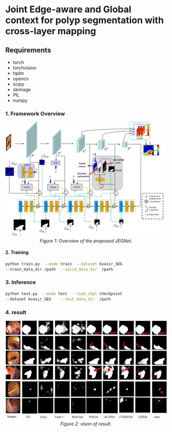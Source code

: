 #  Joint Edge-aware and Global context for polyp segmentation with cross-layer mapping


##  Requirements

* torch
* torchvision 
* tqdm
* opencv
* scipy
* skimage
* PIL
* numpy
### 1. Framework Overview

<p align="center">
    <img src="imgs/NETWORK.png"/> <br />
    <em> 
    Figure 1: Overview of the proposed JEGNet.
    </em>
</p>

#### 2. Training

```bash
python train.py  --mode train  --dataset kvasir_SEG  
--train_data_dir /path  --valid_data_dir  /path
```

###  3. Inference

```bash
python test.py  --mode test  --load_ckpt checkpoint 
--dataset kvasir_SEG    --test_data_dir  /path
```
###  4. result
<p align="center">
    <img src="imgs/result1.png"/> <br />
    <em> 
    Figure 2: vison of result.
    </em>
</p>

